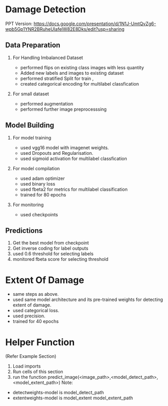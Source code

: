# Damage Detection

PPT Version: https://docs.google.com/presentation/d/1N1J-UmtQvZg6-wpb5Gp1YNR2BRuheUIafelW82E8Dks/edit?usp=sharing


## Data Preparation
1. For Handling Imbalanced Dataset
    * performed flips on existing class images with less quantity
    * Added new labels and images to existing dataset
    * performed stratified Split for train , 
    * created categorical encoding for multilabel classfication
    
2. For small dataset
    * performed augmentation
    * performed further image preprocesssing

## Model Building

1. For model training
    * used vgg16 model with imagenet weights.
    * used Dropouts and Regularisation.
    * used sigmoid activation for multilabel classfication

2. For model compilation
    * used adam optimizer
    * used binary loss
    * used fbeta2 for metrics for multilabel classification
    * trained for 80 epochs

3. For monitoring
    * used checkpoints

## Predictions
1. Get the best model from checkpoint
2. Get inverse coding for label outputs
3. used 0.6 threshold for selecting labels
4. monitored fbeta score for selecting threshold

# Extent Of Damage
* same steps as above.
* used same model architecture and its pre-trained weights for detecting extent of damage.
* used categorical loss.
* used precision.
* trained for 40 epochs


# Helper Function
(Refer Example Section)
1. Load imports
2. Run cells of this section
3. run the function predict_image(<image_path>,<model_detect_path>,<model_extent_path>)
Note: 
* detectweights-model is model_detect_path
* extentweights-model is model_extent model_extent_path

